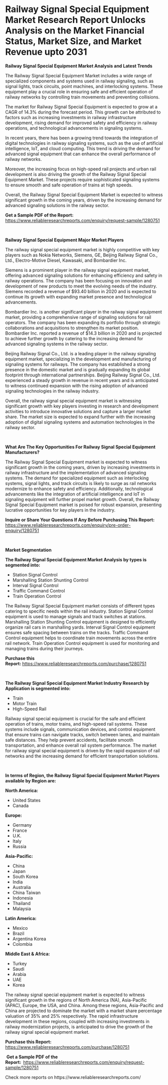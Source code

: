 <p><h1>Railway Signal Special Equipment Market Research Report Unlocks Analysis on the Market Financial Status, Market Size, and Market Revenue upto 2031</h1></p><p><strong>Railway Signal Special Equipment Market Analysis and Latest Trends</strong></p>
<p><p>The Railway Signal Special Equipment Market includes a wide range of specialized components and systems used in railway signaling, such as signal lights, track circuits, point machines, and interlocking systems. These equipment play a crucial role in ensuring safe and efficient operation of railway networks by controlling train movements and preventing collisions.</p><p>The market for Railway Signal Special Equipment is expected to grow at a CAGR of 14.3% during the forecast period. This growth can be attributed to factors such as increasing investments in railway infrastructure development, rising demand for improved safety and efficiency in railway operations, and technological advancements in signaling systems.</p><p>In recent years, there has been a growing trend towards the integration of digital technologies in railway signaling systems, such as the use of artificial intelligence, IoT, and cloud computing. This trend is driving the demand for advanced signal equipment that can enhance the overall performance of railway networks.</p><p>Moreover, the increasing focus on high-speed rail projects and urban rail development is also driving the growth of the Railway Signal Special Equipment Market. These projects require sophisticated signaling systems to ensure smooth and safe operation of trains at high speeds.</p><p>Overall, the Railway Signal Special Equipment Market is expected to witness significant growth in the coming years, driven by the increasing demand for advanced signaling solutions in the railway sector.</p></p>
<p><strong>Get a Sample PDF of the Report:&nbsp;</strong> <a href="https://www.reliableresearchreports.com/enquiry/request-sample/1280751">https://www.reliableresearchreports.com/enquiry/request-sample/1280751</a></p>
<p>&nbsp;</p>
<p><strong>Railway Signal Special Equipment Major Market Players</strong></p>
<p><p>The railway signal special equipment market is highly competitive with key players such as Nokia Networks, Siemens, GE, Beijing Railway Signal Co., Ltd., Electro-Motive Diesel, Kawasaki, and Bombardier Inc. </p><p>Siemens is a prominent player in the railway signal equipment market, offering advanced signaling solutions for enhancing efficiency and safety in railway operations. The company has been focusing on innovation and development of new products to meet the evolving needs of the industry. Siemens recorded a revenue of $93.40 billion in 2020 and is expected to continue its growth with expanding market presence and technological advancements.</p><p>Bombardier Inc. is another significant player in the railway signal equipment market, providing a comprehensive range of signaling solutions for rail operators. The company has been expanding its portfolio through strategic collaborations and acquisitions to strengthen its market position. Bombardier Inc. reported a revenue of $14.3 billion in 2020 and is projected to achieve further growth by catering to the increasing demand for advanced signaling systems in the railway sector.</p><p>Beijing Railway Signal Co., Ltd. is a leading player in the railway signaling equipment market, specializing in the development and manufacturing of signaling systems for railways. The company has established a strong presence in the domestic market and is gradually expanding its global footprint through international partnerships. Beijing Railway Signal Co., Ltd. experienced a steady growth in revenue in recent years and is anticipated to witness continued expansion with the rising adoption of advanced signaling technologies in the railway industry.</p><p>Overall, the railway signal special equipment market is witnessing significant growth with key players investing in research and development activities to introduce innovative solutions and capture a larger market share. The market size is expected to expand further with the increasing adoption of digital signaling systems and automation technologies in the railway sector.</p></p>
<p>&nbsp;</p>
<p><strong>What Are The Key Opportunities For Railway Signal Special Equipment Manufacturers?</strong></p>
<p><p>The Railway Signal Special Equipment market is expected to witness significant growth in the coming years, driven by increasing investments in railway infrastructure and the implementation of advanced signaling systems. The demand for specialized equipment such as interlocking systems, signal lights, and track circuits is likely to surge as rail networks modernize to enhance safety and efficiency. Additionally, technological advancements like the integration of artificial intelligence and IoT in signaling equipment will further propel market growth. Overall, the Railway Signal Special Equipment market is poised for robust expansion, presenting lucrative opportunities for key players in the industry.</p></p>
<p><strong>Inquire or Share Your Questions If Any Before Purchasing This Report:</strong> <a href="https://www.reliableresearchreports.com/enquiry/pre-order-enquiry/1280751">https://www.reliableresearchreports.com/enquiry/pre-order-enquiry/1280751</a></p>
<p>&nbsp;</p>
<p><strong>Market Segmentation</strong></p>
<p><strong>The Railway Signal Special Equipment Market Analysis by types is segmented into:</strong></p>
<p><ul><li>Station Signal Control</li><li>Marshalling Station Shunting Control</li><li>Interval Signal Control</li><li>Traffic Command Control</li><li>Train Operation Control</li></ul></p>
<p><p>The Railway Signal Special Equipment market consists of different types catering to specific needs within the rail industry. Station Signal Control equipment is used to manage signals and track switches at stations. Marshalling Station Shunting Control equipment is designed to efficiently organize rail cars in marshalling yards. Interval Signal Control equipment ensures safe spacing between trains on the tracks. Traffic Command Control equipment helps to coordinate train movements across the entire rail network. Train Operation Control equipment is used for monitoring and managing trains during their journeys.</p></p>
<p><strong>Purchase this Report:&nbsp;</strong><a href="https://www.reliableresearchreports.com/purchase/1280751">https://www.reliableresearchreports.com/purchase/1280751</a></p>
<p>&nbsp;</p>
<p><strong>The Railway Signal Special Equipment Market Industry Research by Application is segmented into:</strong></p>
<p><ul><li>Train</li><li>Motor Train</li><li>High-Speed Rail</li></ul></p>
<p><p>Railway signal special equipment is crucial for the safe and efficient operation of trains, motor trains, and high-speed rail systems. These systems include signals, communication devices, and control equipment that ensure trains can navigate tracks, switch between lanes, and maintain safe distances. They help prevent accidents, facilitate smooth transportation, and enhance overall rail system performance. The market for railway signal special equipment is driven by the rapid expansion of rail networks and the increasing demand for efficient transportation solutions.</p></p>
<p>&nbsp;</p>
<p><strong>In terms of Region, the Railway Signal Special Equipment Market Players available by Region are:</strong></p>
<p>
    <p> <strong> North America: </strong>
        <ul>
            <li>United States</li>
            <li>Canada</li>
        </ul>
        </p> 
    <p> <strong> Europe: </strong>
        <ul>
            <li>Germany</li>
            <li>France</li>
            <li>U.K.</li>
            <li>Italy</li>
            <li>Russia</li>
        </ul>
        </p> 
    <p> <strong> Asia-Pacific: </strong>
        <ul>
            <li>China</li>
            <li>Japan</li>
            <li>South Korea</li>
            <li>India</li>
            <li>Australia</li>
            <li>China Taiwan</li>
            <li>Indonesia</li>
            <li>Thailand</li>
            <li>Malaysia</li>
        </ul>
        </p> 
    <p> <strong> Latin America: </strong>
        <ul>
            <li>Mexico</li>
            <li>Brazil</li>
            <li>Argentina Korea</li>
            <li>Colombia</li>
        </ul>
        </p> 
    <p> <strong> Middle East & Africa: </strong>
        <ul>
            <li>Turkey</li>
            <li>Saudi</li>
            <li>Arabia</li>
            <li>UAE</li>
            <li>Korea</li>
        </ul>
    </p>
    </p>
<p><p>The railway signal special equipment market is expected to witness significant growth in the regions of North America (NA), Asia-Pacific (APAC), Europe, the USA, and China. Among these regions, Asia-Pacific and China are projected to dominate the market with a market share percentage valuation of 35% and 25% respectively. The rapid infrastructure development in these regions, coupled with increasing investments in railway modernization projects, is anticipated to drive the growth of the railway signal special equipment market.</p></p>
<p><strong>Purchase this Report: </strong><a href="https://www.reliableresearchreports.com/purchase/1280751">https://www.reliableresearchreports.com/purchase/1280751</a></p>
<p>&nbsp;<strong>Get a Sample PDF of the Report:&nbsp;&nbsp;</strong><a href="https://www.reliableresearchreports.com/enquiry/request-sample/1280751">https://www.reliableresearchreports.com/enquiry/request-sample/1280751</a></p>
<p><strong></strong></p>
<p>Check more reports on https://www.reliableresearchreports.com/</p>